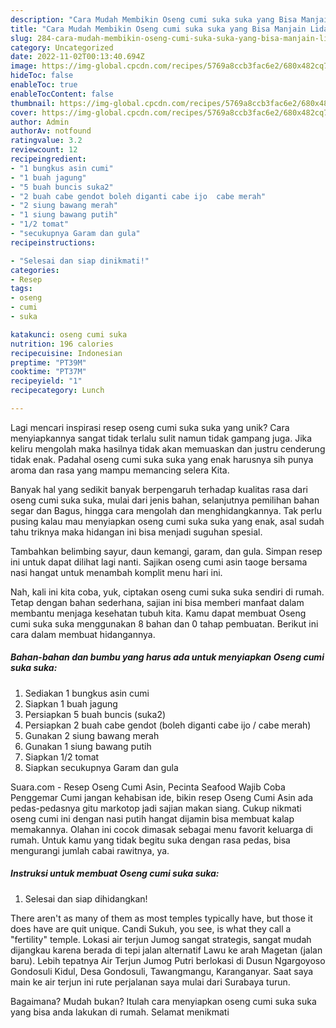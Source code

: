 ```yaml
---
description: "Cara Mudah Membikin Oseng cumi suka suka yang Bisa Manjain Lidah"
title: "Cara Mudah Membikin Oseng cumi suka suka yang Bisa Manjain Lidah"
slug: 284-cara-mudah-membikin-oseng-cumi-suka-suka-yang-bisa-manjain-lidah
category: Uncategorized
date: 2022-11-02T00:13:40.694Z
image: https://img-global.cpcdn.com/recipes/5769a8ccb3fac6e2/680x482cq70/oseng-cumi-suka-suka-foto-resep-utama.jpg
hideToc: false
enableToc: true
enableTocContent: false
thumbnail: https://img-global.cpcdn.com/recipes/5769a8ccb3fac6e2/680x482cq70/oseng-cumi-suka-suka-foto-resep-utama.jpg
cover: https://img-global.cpcdn.com/recipes/5769a8ccb3fac6e2/680x482cq70/oseng-cumi-suka-suka-foto-resep-utama.jpg
author: Admin
authorAv: notfound
ratingvalue: 3.2
reviewcount: 12
recipeingredient:
- "1 bungkus asin cumi"
- "1 buah jagung"
- "5 buah buncis suka2"
- "2 buah cabe gendot boleh diganti cabe ijo  cabe merah"
- "2 siung bawang merah"
- "1 siung bawang putih"
- "1/2 tomat"
- "secukupnya Garam dan gula"
recipeinstructions:

- "Selesai dan siap dinikmati!"
categories:
- Resep
tags:
- oseng
- cumi
- suka

katakunci: oseng cumi suka 
nutrition: 196 calories
recipecuisine: Indonesian
preptime: "PT39M"
cooktime: "PT37M"
recipeyield: "1"
recipecategory: Lunch

---
```





Lagi mencari inspirasi resep oseng cumi suka suka yang unik? Cara menyiapkannya sangat tidak terlalu sulit namun tidak gampang juga. Jika keliru mengolah maka hasilnya tidak akan memuaskan dan justru cenderung tidak enak. Padahal oseng cumi suka suka yang enak harusnya sih punya aroma dan rasa yang mampu memancing selera Kita.





Banyak hal yang sedikit banyak berpengaruh terhadap kualitas rasa dari oseng cumi suka suka, mulai dari jenis bahan, selanjutnya pemilihan bahan segar dan Bagus, hingga cara mengolah dan menghidangkannya. Tak perlu pusing kalau mau menyiapkan oseng cumi suka suka yang enak,      asal sudah tahu triknya maka hidangan ini bisa menjadi suguhan spesial.














Tambahkan belimbing sayur, daun kemangi, garam, dan gula. Simpan resep ini untuk dapat dilihat lagi nanti. Sajikan oseng cumi asin taoge bersama nasi hangat untuk menambah komplit menu hari ini.






Nah, kali ini kita coba, yuk, ciptakan oseng cumi suka suka sendiri di rumah. Tetap dengan bahan sederhana, sajian ini bisa memberi manfaat dalam membantu menjaga kesehatan tubuh kita. Kamu dapat membuat Oseng cumi suka suka menggunakan 8 bahan dan 0 tahap pembuatan. Berikut ini cara dalam membuat hidangannya.

<!--inarticleads1-->

##### Bahan-bahan dan bumbu yang harus ada untuk menyiapkan Oseng cumi suka suka:

1. Sediakan 1 bungkus asin cumi
1. Siapkan 1 buah jagung
1. Persiapkan 5 buah buncis (suka2)
1. Persiapkan 2 buah cabe gendot (boleh diganti cabe ijo / cabe merah)
1. Gunakan 2 siung bawang merah
1. Gunakan 1 siung bawang putih
1. Siapkan 1/2 tomat
1. Siapkan secukupnya Garam dan gula


Suara.com - Resep Oseng Cumi Asin, Pecinta Seafood Wajib Coba Penggemar Cumi jangan kehabisan ide, bikin resep Oseng Cumi Asin ada pedas-pedasnya gitu markotop jadi sajian makan siang. Cukup nikmati oseng cumi ini dengan nasi putih hangat dijamin bisa membuat kalap memakannya. Olahan ini cocok dimasak sebagai menu favorit keluarga di rumah. Untuk kamu yang tidak begitu suka dengan rasa pedas, bisa mengurangi jumlah cabai rawitnya, ya. 

<!--inarticleads2-->

##### Instruksi untuk membuat Oseng cumi suka suka:


1. Selesai dan siap dihidangkan!

There aren&#39;t as many of them as most temples typically have, but those it does have are quit unique. Candi Sukuh, you see, is what they call a &#34;fertility&#34; temple. Lokasi air terjun Jumog sangat strategis, sangat mudah dijangkau karena berada di tepi jalan alternatif Lawu ke arah Magetan (jalan baru). Lebih tepatnya Air Terjun Jumog Putri berlokasi di Dusun Ngargoyoso Gondosuli Kidul, Desa Gondosuli, Tawangmangu, Karanganyar. Saat saya main ke air terjun ini rute perjalanan saya mulai dari Surabaya turun. 

Bagaimana? Mudah bukan? Itulah cara menyiapkan oseng cumi suka suka yang bisa anda lakukan di rumah. Selamat menikmati
